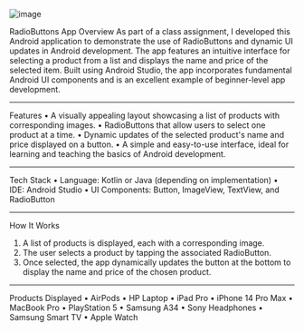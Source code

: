 ![image](https://github.com/user-attachments/assets/91306d9d-1cfb-479c-a38f-5d6b9731ab24)



RadioButtons App
Overview
As part of a class assignment, I developed this Android application to demonstrate the use of RadioButtons and dynamic UI updates in Android development. The app features an intuitive interface for selecting a product from a list and displays the name and price of the selected item. Built using Android Studio, the app incorporates fundamental Android UI components and is an excellent example of beginner-level app development.
________________________________________
Features
•	A visually appealing layout showcasing a list of products with corresponding images.
•	RadioButtons that allow users to select one product at a time.
•	Dynamic updates of the selected product's name and price displayed on a button.
•	A simple and easy-to-use interface, ideal for learning and teaching the basics of Android development.
________________________________________
Tech Stack
•	Language: Kotlin or Java (depending on implementation)
•	IDE: Android Studio
•	UI Components: Button, ImageView, TextView, and RadioButton
________________________________________
How It Works
1.	A list of products is displayed, each with a corresponding image.
2.	The user selects a product by tapping the associated RadioButton.
3.	Once selected, the app dynamically updates the button at the bottom to display the name and price of the chosen product.
________________________________________
Products Displayed
•	AirPods
•	HP Laptop
•	iPad Pro
•	iPhone 14 Pro Max
•	MacBook Pro
•	PlayStation 5
•	Samsung A34
•	Sony Headphones
•	Samsung Smart TV
•	Apple Watch


